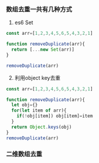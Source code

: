### 数组去重一共有几种方式  
1. es6 Set
```js
const arr=[1,2,3,4,5,6,5,4,3,2,1]

function removeDuplicate(arr){
  return [...new Set(arr)]
}

removeDuplicate(arr)
```

2. 利用object key去重  
```js
const arr=[1,2,3,4,5,6,5,4,3,2,1]

function removeDuplicate(arr){
  let obj={}
  for(let item of arr){
    if(!obj[item]) obj[item]=item
  }
  return Object.keys(obj)
}
removeDuplicate(arr)
```

### 二维数组去重   

